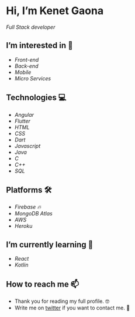 # Hi, I’m Kenet Gaona 

_Full Stack developer_

## I’m interested in 👀
* *Front-end*
* *Back-end*
* *Mobile*
* *Micro Services*

## Technologies 💻
* *Angular*
* *Flutter*
* *HTML*
* *CSS*
* *Dart*
* *Javascript*
* *Java*
* *C*
* *C++*
* *SQL*

## Platforms 🛠️
* *Firebase 🔥*
* *MongoDB Atlas*
* *AWS*
* *Heroku*

## I’m currently learning 🚀
* *React*
* *Kotlin*

## How to reach me 📫
* Thank you for reading my full profile. 🤓
* Write me on [twitter](https://twitter.com/kenet_gaona) if you want to contact me. 📧
